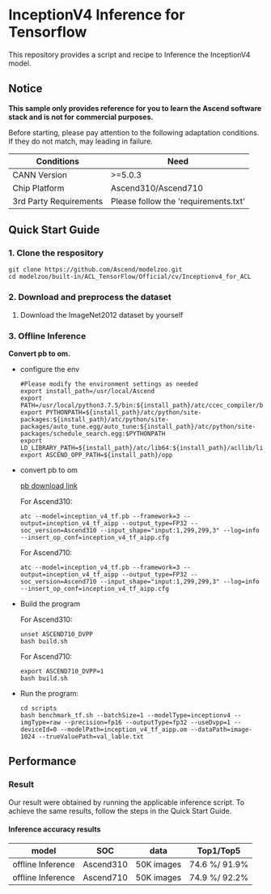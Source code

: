 

# InceptionV4 Inference for Tensorflow 

This repository provides a script and recipe to Inference the InceptionV4 model.

## Notice
**This sample only provides reference for you to learn the Ascend software stack and is not for commercial purposes.**

Before starting, please pay attention to the following adaptation conditions. If they do not match, may leading in failure.

| Conditions | Need |
| --- | --- |
| CANN Version | >=5.0.3 |
| Chip Platform| Ascend310/Ascend710 |
| 3rd Party Requirements| Please follow the 'requirements.txt' |

## Quick Start Guide

### 1. Clone the respository

```shell
git clone https://github.com/Ascend/modelzoo.git
cd modelzoo/built-in/ACL_TensorFlow/Official/cv/Inceptionv4_for_ACL
```

### 2. Download and preprocess the dataset

1. Download the ImageNet2012 dataset by yourself

 

### 3. Offline Inference

**Convert pb to om.**

- configure the env

  ```
  #Please modify the environment settings as needed
  export install_path=/usr/local/Ascend
  export PATH=/usr/local/python3.7.5/bin:${install_path}/atc/ccec_compiler/bin:${install_path}/atc/bin:$PATH
  export PYTHONPATH=${install_path}/atc/python/site-packages:${install_path}/atc/python/site-packages/auto_tune.egg/auto_tune:${install_path}/atc/python/site-packages/schedule_search.egg:$PYTHONPATH
  export LD_LIBRARY_PATH=${install_path}/atc/lib64:${install_path}/acllib/lib64:$LD_LIBRARY_PATH
  export ASCEND_OPP_PATH=${install_path}/opp
  ```

- convert pb to om

  [pb download link](https://modelzoo-train-atc.obs.cn-north-4.myhuaweicloud.com/003_Atc_Models/modelzoo/Official/cv/Inceptionv4_for_ACL.zip)

  For Ascend310:
  ```
  atc --model=inception_v4_tf.pb --framework=3 --output=inception_v4_tf_aipp --output_type=FP32 --soc_version=Ascend310 --input_shape="input:1,299,299,3" --log=info --insert_op_conf=inception_v4_tf_aipp.cfg
  ```
  For Ascend710:
  ```
  atc --model=inception_v4_tf.pb --framework=3 --output=inception_v4_tf_aipp --output_type=FP32 --soc_version=Ascend710 --input_shape="input:1,299,299,3" --log=info --insert_op_conf=inception_v4_tf_aipp.cfg
  ```

- Build the program

  For Ascend310:
  ```
  unset ASCEND710_DVPP
  bash build.sh
  ```
  For Ascend710:
  ```
  export ASCEND710_DVPP=1
  bash build.sh
  ```
  
- Run the program:

  ```
  cd scripts
  bash benchmark_tf.sh --batchSize=1 --modelType=inceptionv4 --imgType=raw --precision=fp16 --outputType=fp32 --useDvpp=1 --deviceId=0 --modelPath=inception_v4_tf_aipp.om --dataPath=image-1024 --trueValuePath=val_lable.txt
  ```

## Performance

### Result

Our result were obtained by running the applicable inference script. To achieve the same results, follow the steps in the Quick Start Guide.

#### Inference accuracy results

|       model     |  SOC  | **data**  |    Top1/Top5    |
| :---------------:|:-------:|:-------: | :-------------: |
| offline Inference| Ascend310     | 50K images | 74.6 %/ 91.9% |
| offline Inference| Ascend710     | 50K images | 74.9 %/ 92.2% |

